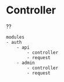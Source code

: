 # Controller


??

```
modules
- auth
	- api
		- controller
		- request
	- admin
		- controller
		- request
```